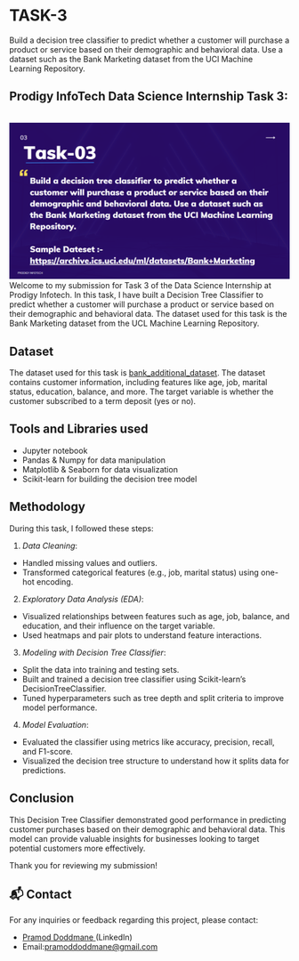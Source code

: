 # TASK-3
Build a decision tree classifier to predict whether a customer will purchase a product or service based on their demographic and behavioral data. Use a dataset such as the Bank Marketing dataset from the UCl Machine Learning Repository.

## Prodigy InfoTech Data Science Internship Task 3:
<br> <img src="TASK-03.png" >
Welcome to my submission for Task 3 of the Data Science Internship at Prodigy Infotech. In this task, I have built a Decision Tree Classifier to predict whether a customer will purchase a product or service based on their demographic and behavioral data. The dataset used for this task is the Bank Marketing dataset from the UCL Machine Learning Repository.

## Dataset
The dataset used for this task is <a href="bank-additional.csv">bank_additional_dataset</a>. The dataset contains customer information, including features like age, job, marital status, education, balance, and more. The target variable is whether the customer subscribed to a term deposit (yes or no).

## Tools and Libraries used
- Jupyter notebook
- Pandas & Numpy for data manipulation
- Matplotlib & Seaborn for data visualization
- Scikit-learn for building the decision tree model


## Methodology
During this task, I followed these steps:

1. *Data Cleaning*:
- Handled missing values and outliers.
- Transformed categorical features (e.g., job, marital status) using one-hot encoding.
  
2. *Exploratory Data Analysis (EDA)*:
- Visualized relationships between features such as age, job, balance, and education, and their influence on the target variable.
- Used heatmaps and pair plots to understand feature interactions.

3. *Modeling with Decision Tree Classifier*:
- Split the data into training and testing sets.
- Built and trained a decision tree classifier using Scikit-learn’s DecisionTreeClassifier.
- Tuned hyperparameters such as tree depth and split criteria to improve model performance.

4. *Model Evaluation*:
- Evaluated the classifier using metrics like accuracy, precision, recall, and F1-score.
- Visualized the decision tree structure to understand how it splits data for predictions.


## Conclusion
This Decision Tree Classifier demonstrated good performance in predicting customer purchases based on their demographic and behavioral data. This model can provide valuable insights for businesses looking to target potential customers more effectively.

Thank you for reviewing my submission!

## 📬 Contact

For any inquiries or feedback regarding this project, please contact:

- <a>[Pramod Doddmane ](https://www.linkedin.com/in/pramoddr)(LinkedIn)</a>
- Email:pramoddoddmane@gmail.com 
